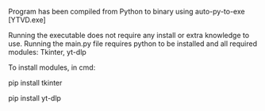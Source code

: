 Program has been compiled from Python to binary using auto-py-to-exe [YTVD.exe]

Running the executable does not require any install or extra knowledge to use.
Running the main.py file requires python to be installed and all required modules:
Tkinter,
yt-dlp

To install modules, in cmd:

pip install tkinter

pip install yt-dlp
